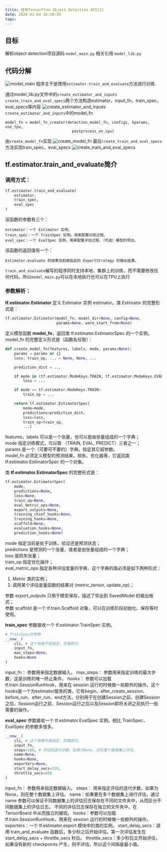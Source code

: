 ```yaml
---
title: 使用TensorFlow Object Detection API(2)
date: 2020-01-04 16:20:39
tags:
---
```


## 目标
解析object detection项目源码
`model_main.py`
相关引用
`model_lib.py`

<!--more-->

## 代码分解
![model_main](main.png) 
程序主干是使用`estimator.train_and_evaluate`方法进行训练.

通过model_lib.py文件中的`create_estimator_and_inputs` `create_train_and_eval_specs`两个方法构造estimator，input_fn，train_spec，eval_specs等内容
![create_estimator_and_inputs](create_estimator_and_inputs.png) 
`create_estimator_and_inputs`中的model_fn
```
model_fn = model_fn_creator(detection_model_fn, configs, hparams, use_tpu,
                              postprocess_on_cpu)
```
由`create_model_fn`实现
![create_model_fn](create_model_fn.png) 
最后`create_train_and_eval_specs`方法实现train_spec，eval_specs
![create_train_and_eval_specs](create_train_and_eval_specs.png) 

## tf.estimator.train_and_evaluate简介
### 调用方式：
```python
tf.estimator.train_and_evaluate(
    estimator,
    train_spec,
    eval_spec
)
```

该函数的参数有三个：

    estimator：一个 Estimator 实例。
    train_spec：一个 TrainSpec 实例。用来配置训练过程。
    eval_spec：一个 EvalSpec 实例。用来配置评估过程、（可选）模型的导出。

该函数的返回值有一个：

    Estimator.evaluate 的结果及前面指定的 ExportStrategy 的输出结果。


`train_and_evaluate`编写的程序同时支持本地、集群上的训练，而不需要修改任何代码。所以`model_main.py`可以在本地执行也可以在TPU上执行


### 参数解析：
**tf.estimator.Estimator** 定义 Estimator 实例 estimator。类 Estimator 的完整形式是：
```python
tf.estimator.Estimator(model_fn, model_dir=None, config=None,
                       params=None, warm_start_from=None)
```
定义模型函数 **model_fn**，返回类 tf.estimator.EstimatorSpec 的一个实例。model_fn 的完整定义形式是（函数名任取）：
```python
def create_model_fn(features, labels, mode, params=None):
    params = params or {}
    loss, train_op, ... = None, None, ...

    prediction_dict = ...

    if mode in (tf.estimator.ModeKeys.TRAIN, tf.estimator.ModeKeys.EVAL):
        loss = ...

    if mode == tf.estimator.ModeKeys.TRAIN:
        train_op = ...

    return tf.estimator.EstimatorSpec(
        mode=mode,
        predictions=prediction_dict,
        loss=loss,
        train_op=train_op,
        ...)
```
features，labels 可以是一个张量，也可以是由张量组成的一个字典；  
mode 指定训练模式，可以取 （TRAIN, EVAL, PREDICT）三者之一；  
params 是一个（可要可不要的）字典，指定其它超参数。  
model_fn 必须定义模型的预测结果、损失、优化器等，它返回类 tf.estimator.EstimatorSpec 的一个对象。  
  
  
类 **tf.estimator.EstimatorSpec** 的完整形式是：
```python
tf.estimator.EstimatorSpec(
    mode,
    predictions=None,
    loss=None,
    train_op=None,
    eval_metric_ops=None,
    export_outputs=None,
    training_chief_hooks=None,
    training_hooks=None,
    scaffold=None,
    evaluation_hooks=None,
    prediction_hooks=None)
```
mode 指定当前是处于训练、验证还是预测状态；  
predictions 是预测的一个张量，或者是由张量组成的一个字典；  
loss 是损失张量；  
train_op 指定优化操作；  
eval_metric_ops 指定各种评估度量的字典，这个字典的值必须是如下两种形式：
1. Metric 类的实例；
2. 调用某个评估度量函数的结果对 (metric_tensor, update_op)；  

参数 export_outputs 只用于模型保存，描述了导出到 SavedModel 的输出格式；  
参数 scaffold 是一个 tf.train.Scaffold 对象，可以在训练阶段初始化、保存等时使用。  
  
    
**train_spec** 参数接收一个 tf.estimator.TrainSpec 实例。
```python
# TrainSpec的参数
__new__(
    cls, # 这个参数不用指定，忽略即可。
    input_fn,
    max_steps=None,
    hooks=None
)
```
input_fn： 参数用来指定数据输入。
max_steps： 参数用来指定训练的最大步数，这是训练的唯一终止条件。
hooks： 参数可以加载tf.train.SessionRunHook，用来在 session 运行的时候做一些额外的操作。这个hooks是一个为estimator服务的类，它有begin、after_create_session、before_run、after_run、end方法，分别用于在创建Session之前、创建Session之后、Session运行之前、Session运行之后以及Session即将关闭之前执行一些需要的操作。  

   
**eval_spec** 参数接收一个 tf.estimator.EvalSpec 实例。相比 TrainSpec，EvalSpec 的参数多很多。
```python
__new__(
    cls, # 这个参数不用指定，忽略即可。
    input_fn,
    steps=100, # 评估的迭代步数，如果为None，则在整个数据集上评估。
    name=None,
    hooks=None,
    exporters=None,
    start_delay_secs=120,
    throttle_secs=600
)
```
input_fn： 参数用来指定数据输入。
steps： 用来指定评估的迭代步数，如果为None，则在整个数据集上评估。
name：如果要在多个数据集上进行评估，通过 name 参数可以保证不同数据集上的评估日志保存在不同的文件夹中，从而区分不同数据集上的评估日志。
不同的评估日志保存在独立的文件夹中，在 TensorBoard 中从而独立的展现。
hooks：参数可以加载tf.train.SessionRunHook，用来在 session 运行的时候做一些额外的操作。
exporters：一个 tf.estimator.export 模块中的类的实例。
start_delay_secs：调用 train_and_evaluate 函数后，多少秒之后开始评估。第一次评估发生在 start_delay_secs + throttle_secs 秒后。
throttle_secs：多少秒后又开始评估，如果没有新的 checkpoints 产生，则不评估，所以这个间隔是最小值。



